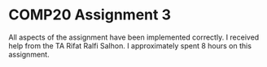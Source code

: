 # COMP20 Assignment 3

All aspects of the assignment have been implemented correctly.
I received help from the TA Rifat Ralfi Salhon.
I approximately spent 8 hours on this assignment.